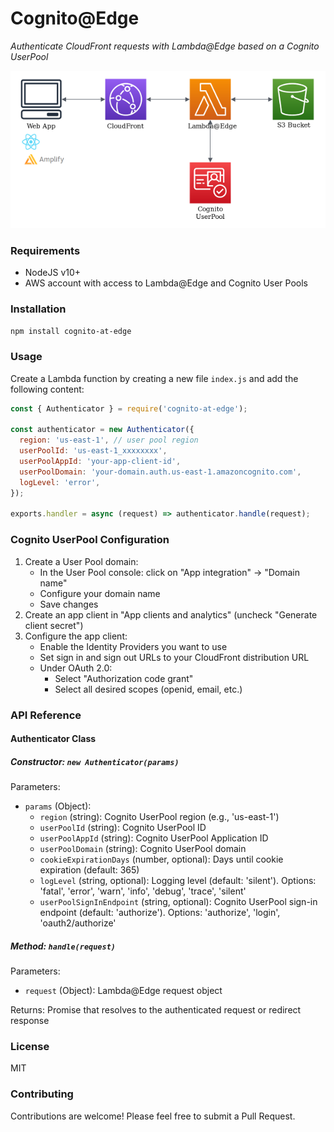 # Cognito@Edge

*Authenticate CloudFront requests with Lambda@Edge based on a Cognito UserPool*

![Architecture](./CognitoAtEdgeArchitecture.png)

### Requirements
* NodeJS v10+
* AWS account with access to Lambda@Edge and Cognito User Pools

### Installation

```bash
npm install cognito-at-edge
```

### Usage

Create a Lambda function by creating a new file `index.js` and add the following content:

```javascript
const { Authenticator } = require('cognito-at-edge');

const authenticator = new Authenticator({
  region: 'us-east-1', // user pool region
  userPoolId: 'us-east-1_xxxxxxxx',
  userPoolAppId: 'your-app-client-id',
  userPoolDomain: 'your-domain.auth.us-east-1.amazoncognito.com',
  logLevel: 'error',
});

exports.handler = async (request) => authenticator.handle(request);
```

### Cognito UserPool Configuration
1. Create a User Pool domain:
   * In the User Pool console: click on "App integration" -> "Domain name"
   * Configure your domain name
   * Save changes
2. Create an app client in "App clients and analytics" (uncheck "Generate client secret")
3. Configure the app client:
   * Enable the Identity Providers you want to use
   * Set sign in and sign out URLs to your CloudFront distribution URL
   * Under OAuth 2.0:
     * Select "Authorization code grant"
     * Select all desired scopes (openid, email, etc.)

### API Reference

#### Authenticator Class

##### Constructor: `new Authenticator(params)`

Parameters:
* `params` (Object):
  * `region` (string): Cognito UserPool region (e.g., 'us-east-1')
  * `userPoolId` (string): Cognito UserPool ID
  * `userPoolAppId` (string): Cognito UserPool Application ID
  * `userPoolDomain` (string): Cognito UserPool domain
  * `cookieExpirationDays` (number, optional): Days until cookie expiration (default: 365)
  * `logLevel` (string, optional): Logging level (default: 'silent'). Options: 'fatal', 'error', 'warn', 'info', 'debug', 'trace', 'silent'
  * `userPoolSignInEndpoint` (string, optional): Cognito UserPool sign-in endpoint (default: 'authorize'). Options: 'authorize', 'login', 'oauth2/authorize'

##### Method: `handle(request)`

Parameters:
* `request` (Object): Lambda@Edge request object

Returns: Promise that resolves to the authenticated request or redirect response

### License

MIT

### Contributing

Contributions are welcome! Please feel free to submit a Pull Request.
